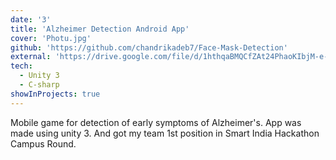 ```yaml
---
date: '3'
title: 'Alzheimer Detection Android App'
cover: 'Photu.jpg'
github: 'https://github.com/chandrikadeb7/Face-Mask-Detection'
external: 'https://drive.google.com/file/d/1hthqaBMQCfZAt24PhaoKIbjM-e-6fXvp/view?usp=sharing'
tech:
  - Unity 3
  - C-sharp
showInProjects: true
---
```


Mobile game for detection of early symptoms of Alzheimer's. App was made using unity 3.
And got my team 1st position in Smart India Hackathon Campus Round.


